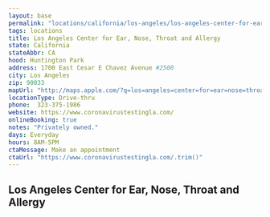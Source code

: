 ```yaml
---
layout: base
permalink: "locations/california/los-angeles/los-angeles-center-for-ear-nose-throat-and-allergy/"
tags: locations
title: Los Angeles Center for Ear, Nose, Throat and Allergy
state: California
stateAbbr: CA
hood: Huntington Park
address: 1700 East Cesar E Chavez Avenue #2500
city: Los Angeles
zip: 90033
mapUrl: "http://maps.apple.com/?q=los=angeles=center=for=ear=nose=throat=and=allergy&address=1700+east+cesar+e+chavez+avenue+2500,los+angeles,california,90033"
locationType: Drive-thru
phone:  323-375-1986
website: https://www.coronavirustestingla.com/
onlineBooking: true
notes: "Privately owned."
days: Everyday
hours: 8AM-5PM
ctaMessage: Make an appointment
ctaUrl: "https://www.coronavirustestingla.com/.trim()"
---
```

## Los Angeles Center for Ear, Nose, Throat and Allergy